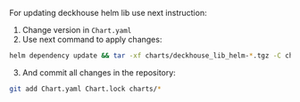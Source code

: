 For updating deckhouse helm lib use next instruction:
1. Change version in `Chart.yaml`
2. Use next command to apply changes:
```bash
helm dependency update && tar -xf charts/deckhouse_lib_helm-*.tgz -C charts/
```
3. And commit all changes in the repository:
```bash
git add Chart.yaml Chart.lock charts/*
```
